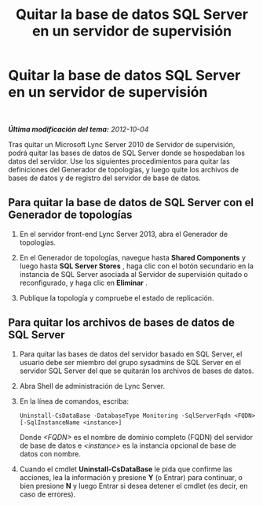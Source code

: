 ﻿---
title: Quitar la base de datos SQL Server en un servidor de supervisión
TOCTitle: Quitar la base de datos SQL Server en un servidor de supervisión
ms:assetid: aed5e394-d63e-4ad4-af40-f12d3a044344
ms:mtpsurl: https://technet.microsoft.com/es-es/library/JJ721848(v=OCS.15)
ms:contentKeyID: 49889534
ms.date: 01/07/2017
mtps_version: v=OCS.15
ms.translationtype: HT
---

# Quitar la base de datos SQL Server en un servidor de supervisión

 

_**Última modificación del tema:** 2012-10-04_

Tras quitar un Microsoft Lync Server 2010 de Servidor de supervisión, podrá quitar las bases de datos de SQL Server donde se hospedaban los datos del servidor. Use los siguientes procedimientos para quitar las definiciones del Generador de topologías, y luego quite los archivos de bases de datos y de registro del servidor de base de datos.

## Para quitar la base de datos de SQL Server con el Generador de topologías

1.  En el servidor front-end Lync Server 2013, abra el Generador de topologías.

2.  En el Generador de topologías, navegue hasta **Shared Components** y luego hasta **SQL Server Stores** , haga clic con el botón secundario en la instancia de SQL Server asociada al Servidor de supervisión quitado o reconfigurado, y haga clic en **Eliminar** .

3.  Publique la topología y compruebe el estado de replicación.

## Para quitar los archivos de bases de datos de SQL Server

1.  Para quitar las bases de datos del servidor basado en SQL Server, el usuario debe ser miembro del grupo sysadmins de SQL Server en el servidor SQL Server del que se quitarán los archivos de bases de datos.

2.  Abra Shell de administración de Lync Server.

3.  En la línea de comandos, escriba:
    
        Uninstall-CsDataBase -DatabaseType Monitoring -SqlServerFqdn <FQDN> [-SqlInstanceName <instance>]
    
    Donde *\<FQDN\>* es el nombre de dominio completo (FQDN) del servidor de base de datos e *\<instance\>* es la instancia opcional de base de datos con nombre.

4.  Cuando el cmdlet **Uninstall-CsDataBase** le pida que confirme las acciones, lea la información y presione **Y** (o Entrar) para continuar, o bien presione **N** y luego Entrar si desea detener el cmdlet (es decir, en caso de errores).

